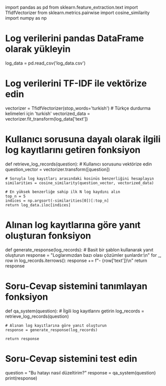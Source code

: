 import pandas as pd
from sklearn.feature_extraction.text import TfidfVectorizer
from sklearn.metrics.pairwise import cosine_similarity
import numpy as np

# Log verilerini pandas DataFrame olarak yükleyin
log_data = pd.read_csv('log_data.csv')

# Log verilerini TF-IDF ile vektörize edin
vectorizer = TfidfVectorizer(stop_words='turkish')  # Türkçe durdurma kelimeleri için 'turkish'
vectorized_data = vectorizer.fit_transform(log_data['text'])

# Kullanıcı sorusuna dayalı olarak ilgili log kayıtlarını getiren fonksiyon
def retrieve_log_records(question):
    # Kullanıcı sorusunu vektörize edin
    question_vector = vectorizer.transform([question])
    
    # Soruyla log kayıtları arasındaki kosinüs benzerliğini hesaplayın
    similarities = cosine_similarity(question_vector, vectorized_data)
    
    # En yüksek benzerliğe sahip ilk N log kaydını alın
    top_n = 5
    indices = np.argsort(-similarities[0])[:top_n]
    return log_data.iloc[indices]

# Alınan log kayıtlarına göre yanıt oluşturan fonksiyon
def generate_response(log_records):
    # Basit bir şablon kullanarak yanıt oluşturun
    response = "Loglarımızdan bazı olası çözümler şunlardır:\n"
    for _, row in log_records.iterrows():
        response += f"- {row['text']}\n"
    return response

# Soru-Cevap sistemini tanımlayan fonksiyon
def qa_system(question):
    # İlgili log kayıtlarını getirin
    log_records = retrieve_log_records(question)
    
    # Alınan log kayıtlarına göre yanıt oluşturun
    response = generate_response(log_records)
    
    return response

# Soru-Cevap sistemini test edin
question = "Bu hatayı nasıl düzeltirim?"
response = qa_system(question)
print(response)
